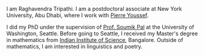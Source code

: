 I am Raghavendra Tripathi. I am a postdoctoral associate at New York University, Abu Dhabi, where I work with [Pierre Youssef](https://wp.nyu.edu/pyoussef/). 

I did my PhD under the supervision of [Prof. Soumik Pal](https://sites.math.washington.edu/~soumik/) at the University of Washington, Seattle.  Before going to Seattle, I received my Master's degree in mathematics from [Indian Institute of Science](http://www.math.iisc.ac.in), Bangalore. Outside of mathematics, I am interested in linguistics and poetry.  
